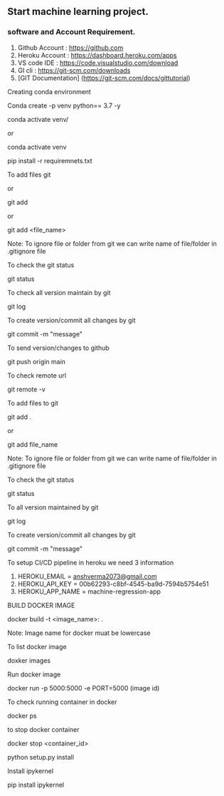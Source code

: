 ## Start machine learning project.

###  software and Account Requirement.

1. Github Account : https://github.com
2. Heroku Account : https://dashboard.heroku.com/apps
3. VS code IDE : https://code.visualstudio.com/download
4. GI cli : https://git-scm.com/downloads
5. [GIT Documentation] (https://git-scm.com/docs/gittutorial)


Creating conda environment

Conda create -p venv python== 3.7 -y

conda activate venv/

or

conda activate venv


pip install -r requiremnets.txt

To add files git

or

git add

or

git add <file_name>


Note: To ignore file or folder from git we can write name of file/folder in .gitignore file

To check the git status

git status

To check all version maintain by git

git log

To create version/commit all changes by git

git commit -m "message"

To send version/changes to github

git push origin main

To check remote url

git remote -v

To add files to git

git add .

or

git add file_name


 Note: To ignore file or folder from git we can write name of file/folder in .gitignore file


 To check the git status

 git status


 To all version maintained by git

 git log


 To create version/commit all changes by git


git commit -m "message"


To setup CI/CD pipeline in heroku we need 3 information

1. HEROKU_EMAIL = anshverma2073@gmail.com
2. HEROKU_API_KEY = 00b62293-c8bf-4545-ba9d-7594b5754e51
3. HEROKU_APP_NAME = machine-regression-app



BUILD DOCKER IMAGE

docker build -t <image_name>:<tagname> .

Note: Image name for docker muat be lowercase


To list docker image

doxker images


Run docker image

docker run -p 5000:5000 -e PORT=5000 (image id)


To check running container in docker

docker ps


to stop docker container


docker stop <container_id>




python setup.py install



Install ipykernel



pip install ipykernel